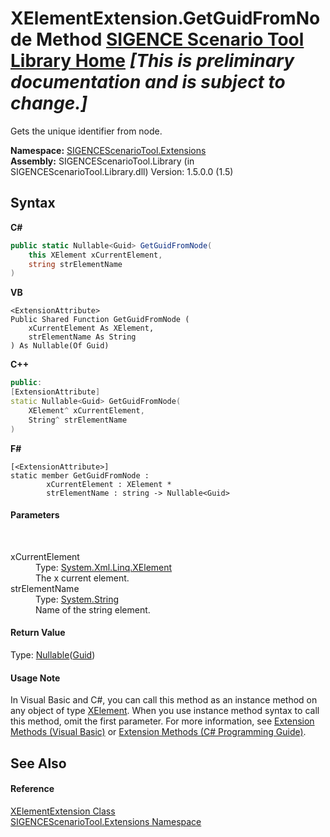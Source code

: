 # XElementExtension.GetGuidFromNode Method <a href="https://github.com/ObiWanLansi/SIGENCE-Scenario-Tool">SIGENCE Scenario Tool Library Home</a> _**\[This is preliminary documentation and is subject to change.\]**_

Gets the unique identifier from node.

**Namespace:**&nbsp;<a href="f2af11f5-ae9d-3dcc-a4a9-ba07a037925f.md">SIGENCEScenarioTool.Extensions</a><br />**Assembly:**&nbsp;SIGENCEScenarioTool.Library (in SIGENCEScenarioTool.Library.dll) Version: 1.5.0.0 (1.5)

## Syntax

**C#**<br />
``` C#
public static Nullable<Guid> GetGuidFromNode(
	this XElement xCurrentElement,
	string strElementName
)
```

**VB**<br />
``` VB
<ExtensionAttribute>
Public Shared Function GetGuidFromNode ( 
	xCurrentElement As XElement,
	strElementName As String
) As Nullable(Of Guid)
```

**C++**<br />
``` C++
public:
[ExtensionAttribute]
static Nullable<Guid> GetGuidFromNode(
	XElement^ xCurrentElement, 
	String^ strElementName
)
```

**F#**<br />
``` F#
[<ExtensionAttribute>]
static member GetGuidFromNode : 
        xCurrentElement : XElement * 
        strElementName : string -> Nullable<Guid> 

```


#### Parameters
&nbsp;<dl><dt>xCurrentElement</dt><dd>Type: <a href="http://msdn2.microsoft.com/en-us/library/bb340098" target="_blank">System.Xml.Linq.XElement</a><br />The x current element.</dd><dt>strElementName</dt><dd>Type: <a href="http://msdn2.microsoft.com/en-us/library/s1wwdcbf" target="_blank">System.String</a><br />Name of the string element.</dd></dl>

#### Return Value
Type: <a href="http://msdn2.microsoft.com/en-us/library/b3h38hb0" target="_blank">Nullable</a>(<a href="http://msdn2.microsoft.com/en-us/library/cey1zx63" target="_blank">Guid</a>)<br />

#### Usage Note
In Visual Basic and C#, you can call this method as an instance method on any object of type <a href="http://msdn2.microsoft.com/en-us/library/bb340098" target="_blank">XElement</a>. When you use instance method syntax to call this method, omit the first parameter. For more information, see <a href="http://msdn.microsoft.com/en-us/library/bb384936.aspx">Extension Methods (Visual Basic)</a> or <a href="http://msdn.microsoft.com/en-us/library/bb383977.aspx">Extension Methods (C# Programming Guide)</a>.

## See Also


#### Reference
<a href="37d98cab-9eaf-9109-4126-dc3d0c055a97.md">XElementExtension Class</a><br /><a href="f2af11f5-ae9d-3dcc-a4a9-ba07a037925f.md">SIGENCEScenarioTool.Extensions Namespace</a><br />